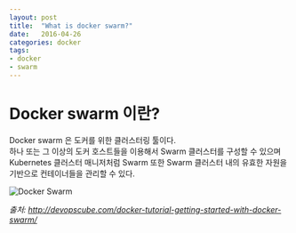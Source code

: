 ```yaml
---
layout: post
title:  "What is docker swarm?"
date:   2016-04-26
categories: docker
tags:
- docker
- swarm
---
```

# Docker swarm 이란?
Docker swarm 은 도커를 위한 클러스터링 툴이다.<br/>
하나 또는 그 이상의 도커 호스트들을 이용해서 Swarm 클러스터를 구성할 수 있으며 Kubernetes 클러스터 매니저처럼 Swarm 또한 Swarm 클러스터 내의 유효한 자원을 기반으로 컨테이너들을 관리할 수 있다.<br/>

![Docker Swarm](http://image.slidesharecdn.com/swarmonlinemeetup-150507153718-lva1-app6891/95/docker-swarm-020-5-638.jpg?cb=1431013147)

*출처: http://devopscube.com/docker-tutorial-getting-started-with-docker-swarm/*
